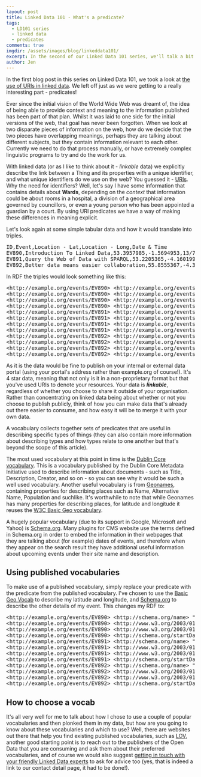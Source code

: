 ```yaml
---
layout: post
title: Linked Data 101 - What's a predicate?
tags:
  - LD101 series
  - linked data
  - predicates
comments: true
imgdir:	/assets/images/blog/linkeddata101/
excerpt: In the second of our Linked Data 101 series, we'll talk a bit about predicates and how shared vocabularies make published data more reusable.
author: Jen
---
```


In the first blog post in this series on Linked Data 101, we took a look at [the use of URIs in linked data](/blog/linked-data-101-uris.html). We left off just as we were getting to a really interesting part - predicates!

Ever since the initial vision of the World Wide Web was dreamt of, the idea of being able to provide context and meaning to the information published has been part of that plan. Whilst it was laid to one side for the initial versions of the web, that goal has never been forgotten. When we look at two disparate pieces of information on the web, how do we decide that the two pieces have overlapping meanings, perhaps they are talking about different subjects, but they contain information relevant to each other. Currently we need to do that process manually, or have extremely complex linguistic programs to try and do the work for us. 

With linked data (or as I like to think about it - *linkable* data) we explicitly describe the link between a Thing and its properties with a unique identifier, and what unique identifiers do we use on the web? You guessed it - [URIs](/blog/linked-data-101-uris.html). Why the need for identifiers? Well, let's say I have some information that contains details about **Wards**, depending on the *context* that information could be about rooms in a hospital, a division of a geographical area governed by councillors, or even a young person who has been appointed a guardian by a court. By using URI predicates we have a way of making these differences in meaning explicit.

Let's look again at some simple tabular data and how it would translate into triples. 

<pre>
ID,Event,Location - Lat,Location - Long,Date & Time
EV890,Introduction To Linked Data,53.3957985,-1.5694953,13/7/2016 11:00:00 AM
EV891,Query the Web of Data with SPARQL,53.2205365,-4.1601993,20/4/2016 7:00:00 PM
EV892,Better data means easier collaboration,55.8555367,-4.3024977,3/8/2016 6:30:00 PM
</pre> 

In RDF the triples would look something like this:

<pre>
&lt;http://example.org/events/EV890&gt; &lt;http://example.org/events/title&gt; "Introduction To Linked Data" .
&lt;http://example.org/events/EV890&gt; &lt;http://example.org/events/latitude&gt; "53.3957985" .
&lt;http://example.org/events/EV890&gt; &lt;http://example.org/events/longitude&gt; "-1.5694953" .
&lt;http://example.org/events/EV890&gt; &lt;http://example.org/events/date&gt; "2016-07-13T11:00:00.0000000+00:00"^^&lt;http://www.w3.org/2001/XMLSchema#dateTime&gt; .
&lt;http://example.org/events/EV891&gt; &lt;http://example.org/events/title&gt; "Query the Web of Data with SPARQL" .
&lt;http://example.org/events/EV891&gt; &lt;http://example.org/events/latitude&gt; "53.2205365" .
&lt;http://example.org/events/EV891&gt; &lt;http://example.org/events/longitude&gt; "-4.1601993" .
&lt;http://example.org/events/EV891&gt; &lt;http://example.org/events/date&gt; "2016-04-20T19:00:00.0000000+00:00"^^&lt;http://www.w3.org/2001/XMLSchema#dateTime&gt; .
&lt;http://example.org/events/EV892&gt; &lt;http://example.org/events/title&gt; "Better data means easier collaboration" .
&lt;http://example.org/events/EV892&gt; &lt;http://example.org/events/latitude&gt; "55.8555367" .
&lt;http://example.org/events/EV892&gt; &lt;http://example.org/events/longitude&gt; "-4.3024977" .
&lt;http://example.org/events/EV892&gt; &lt;http://example.org/events/date&gt; "2016-08-03T18:30:00.0000000+00:00"^^&lt;http://www.w3.org/2001/XMLSchema#dateTime&gt; .
</pre>

As it is the data would be fine to publish on your internal or external data portal (using your portal's address rather than example.org of course!). It's 4 star data, meaning that not only is it in a non-proprietary format but that you've used URIs to denote your resources. Your data is ***linkable***, regardless of whether you choose to share it outside of your organisation. Rather than concentrating on linked data being about whether or not you choose to publish publicly, think of how you can make data that's already out there easier to consume, and how easy it will be to merge it with your own data.


A vocabulary collects together sets of predicates that are useful in describing specific types of things (they can also contain more information about describing types and how types relate to one another but that's beyond the scope of this article). 

The most used vocabulary at this point in time is the [Dublin Core vocabulary](http://semanticweb.org/wiki/Dublin_Core). This is a vocabulary published by the Dublin Core Metadata Initiative used to describe information about documents - such as Title, Description, Creator, and so on - so you can see why it would be such a well used vocabulary. Another useful vocabulary is from [Geonames](http://www.geonames.org/ontology/documentation.html), containing properties for describing places such as Name, Alternative Name, Population and suchlike. It's worthwhile to note that while Geonames has many properties for describing places, for latitude and longitude it reuses the [W3C Basic Geo vocabulary](https://www.w3.org/2003/01/geo/). 

A hugely popular vocabulary (due to its support in Google, Microsoft and Yahoo) is [Schema.org](http://schema.org). Many plugins for CMS website use the terms defined in Schema.org in order to embed the information in their webpages that they are talking about (for example) dates of events, and therefore when they appear on the search result they have additional useful information about upcoming events under their site name and description. 

Using published vocabularies
----

To make use of a published vocabulary, simply replace your predicate with the predicate from the published vocabulary. I've chosen to use the [Basic Geo Vocab](https://www.w3.org/2003/01/geo/) to describe my latitude and longitude, and [Schema.org](https://schema.org/Event) to describe the other details of my event. This changes my RDF to:


<pre>
&lt;http://example.org/events/EV890&gt; &lt;http://schema.org/name&gt; "Introduction To Linked Data" .
&lt;http://example.org/events/EV890&gt; &lt;http://www.w3.org/2003/01/geo/wgs84_pos#lat&gt; "53.3957985" .
&lt;http://example.org/events/EV890&gt; &lt;http://www.w3.org/2003/01/geo/wgs84_pos#long&gt; "-1.5694953" .
&lt;http://example.org/events/EV890&gt; &lt;http://schema.org/startDate&gt; "2016-07-13T11:00:00.0000000+00:00"^^&lt;http://www.w3.org/2001/XMLSchema#dateTime&gt; .
&lt;http://example.org/events/EV891&gt; &lt;http://schema.org/name&gt; "Query the Web of Data with SPARQL" .
&lt;http://example.org/events/EV891&gt; &lt;http://www.w3.org/2003/01/geo/wgs84_pos#lat&gt; "53.2205365" .
&lt;http://example.org/events/EV891&gt; &lt;http://www.w3.org/2003/01/geo/wgs84_pos#long&gt; "-4.1601993" .
&lt;http://example.org/events/EV891&gt; &lt;http://schema.org/startDate&gt; "2016-04-20T19:00:00.0000000+00:00"^^&lt;http://www.w3.org/2001/XMLSchema#dateTime&gt; .
&lt;http://example.org/events/EV892&gt; &lt;http://schema.org/name&gt; "Better data means easier collaboration" .
&lt;http://example.org/events/EV892&gt; &lt;http://www.w3.org/2003/01/geo/wgs84_pos#lat&gt; "55.8555367" .
&lt;http://example.org/events/EV892&gt; &lt;http://www.w3.org/2003/01/geo/wgs84_pos#long&gt; "-4.3024977" .
&lt;http://example.org/events/EV892&gt; &lt;http://schema.org/startDate&gt; "2016-08-03T18:30:00.0000000+00:00"^^&lt;http://www.w3.org/2001/XMLSchema#dateTime&gt; .
</pre>

How to choose a vocab
----

It's all very well for me to talk about how I chose to use a couple of popular vocabularies and then plonked them in my data, but how are you going to know about these vocabularies and which to use? Well, there are websites out there that help you find existing published vocabularies, such as [LOV](http://lov.okfn.org/dataset/lov), another good starting point is to reach out to the publishers of the Open Data that you are consuming and ask them about their preferred vocabularies, and of course we would also suggest [getting in touch with your friendly Linked Data experts](http://networkedplanet.com/#contact) to ask for advice too (yes, that is indeed a link to our contact detail page, it had to be done!).

